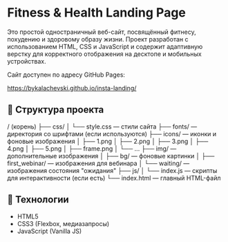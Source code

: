 # Fitness & Health Landing Page

Это простой одностраничный веб-сайт, посвящённый фитнесу, похудению и здоровому образу жизни. Проект разработан с использованием HTML, CSS и JavaScript и содержит адаптивную верстку для корректного отображения на десктопе и мобильных устройствах.

Сайт доступен по адресу GitHub Pages:

https://bykalachevski.github.io/insta-landing/



## 📂 Структура проекта


/ (корень)
├── css/
│   └── style.css       — стили сайта
├── fonts/              — директория со шрифтами (если используются)
├── icons/              — иконки и фоновые изображения
│   ├── 1.png
│   ├── 2.png
│   ├── 3.png
│   ├── 4.png
│   ├── 5.png
│   ├── frame.png
│   └── ...
├── img/                — дополнительные изображения
│   ├── bg/             — фоновые картинки
│   ├── first_webinar/  — изображения для вебинара
│   └── waiting/        — изображения состояния "ожидания"
├── js/
│   └── index.js        — скрипты для интерактивности (если есть)
└── index.html          — главный HTML-файл


## 🎨 Технологии

* HTML5
* CSS3 (Flexbox, медиазапросы)
* JavaScript (Vanilla JS)




